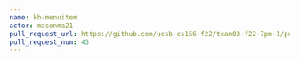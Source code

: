 ```yaml
---
name: kb-menuitem
actor: masonma21
pull_request_url: https://github.com/ucsb-cs156-f22/team03-f22-7pm-1/pull/43
pull_request_num: 43
---
```

